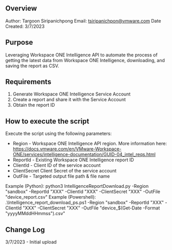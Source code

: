 ## Overview

Author: Targoon Siripanichpong
Email: tsiripanichpon@vmware.com
Date Created: 3/7/2023

## Purpose

Leveraging Workspace ONE Intelligence API to automate the process of getting the latest data from Workspace ONE Intelligence, downloading, and saving the report as CSV.

## Requirements

1. Generate Workspace ONE Intelligence Service Account
2. Create a report and share it with the Service Account
3. Obtain the report ID

## How to execute the script

Execute the script using the following parameters:

- Region - Workspace ONE Intelligence API region. More information here:  https://docs.vmware.com/en/VMware-Workspace-ONE/services/intelligence-documentation/GUID-04_intel_reqs.html 
- ReportId - Existing Workspace ONE Intelligence report ID 
- ClientId - Client ID of the service account 
- ClientSecret Client Secret of the service account 
- OutFile - Targeted output file path & file name 

Example (Python): python3 IntelligenceReportDownload.py -Region "sandbox" -ReportId "XXX" -ClientId "XXX" -ClientSecret "XXX" -OutFile "device_report.csv"
Example (Powershell): .\Intelligence_report_download_ps.ps1 -Region "sandbox" -ReportId "XXX" -ClientId "XXX" -ClientSecret "XXX" -OutFile "device_$(Get-Date -Format "yyyyMMddHHmmss").csv"

## Change Log

3/7/2023 - Initial upload
